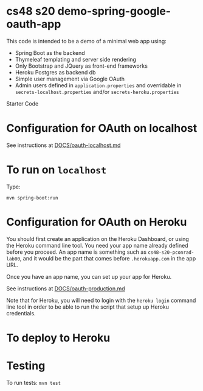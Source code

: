 # cs48 s20 demo-spring-google-oauth-app

This code is intended to be a demo of a minimal web app using:
* Spring Boot as the backend
* Thymeleaf templating and server side rendering
* Only Bootstrap and JQuery as front-end frameworks
* Heroku Postgres as backend db
* Simple user management via Google OAuth
* Admin users defined in `application.properties` and overridable in `secrets-localhost.properties`
  and/or `secrets-heroku.properties`

Starter Code

# Configuration for OAuth on localhost

See instructions at [DOCS/oauth-localhost.md](DOCS/oauth-localhost.md)

# To run on `localhost`

Type:

```
mvn spring-boot:run
```

# Configuration for OAuth on Heroku


You should first create an application on the Heroku Dashboard, or using the Heroku command line tool.   You need your app name already defined before you proceed.  An app name is something such as `cs48-s20-pconrad-lab00`, and it would be the part that comes before `.herokuapp.com` in the app URL.

Once you have an app name, you can set up your app for Heroku.

See instructions at [DOCS/oauth-production.md](DOCS/oauth-production.md)

Note that for Heroku, you will need to login with the `heroku login`
command line tool in order to be able to run the script that setup up
Heroku credentials.


# To deploy to Heroku



# Testing

To run tests: `mvn test`




